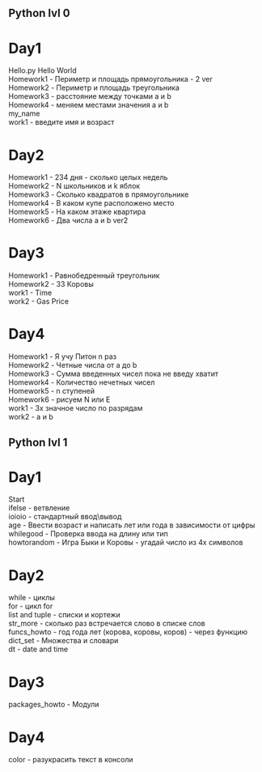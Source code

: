 ## Python lvl 0    

# Day1  
Hello.py Hello World  
Homework1 - Периметр и площадь прямоугольника - 2 ver  
Homework2 - Периметр и площадь треугольника  
Homework3 - расстояние между точками a и b  
Homework4 - меняем местами значения a и b  
my_name  
work1 - введите имя и возраст  

# Day2  
Homework1 - 234 дня - сколько целых недель  
Homework2 - N школьников и k яблок  
Homework3 - Сколько квадратов в прямоугольнике  
Homework4 - В каком купе расположено место  
Homework5 - На каком этаже квартира  
Homework6 - Два числа a и b ver2  

# Day3  
Homework1 - Равнобедренный треугольник  
Homework2 - 33 Коровы  
work1 - Time  
work2 - Gas Price  

# Day4  
Homework1 - Я учу Питон n раз  
Homework2 - Четные числа от a до b  
Homework3 - Сумма введенных чисел пока не введу хватит  
Homework4 - Количество нечетных чисел  
Homework5 - n ступеней  
Homework6 - рисуем N или E  
work1 - 3х значное число по разрядам  
work2 - a и b  


## Python lvl 1  

# Day1  
Start  
ifelse - ветвление  
ioioio - стандартный ввод\вывод  
age - Ввести возраст и написать лет или года в зависимости от цифры  
whilegood - Проверка ввода на длину или тип  
howtorandom - Игра Быки и Коровы - угадай число из 4х символов  

# Day2  
while - циклы  
for - цикл for  
list and tuple - списки и кортежи  
str_more - сколько раз встречается слово в списке слов  
funcs_howto - год года лет (корова, коровы, коров) - через функцию  
dict_set - Множества и словари  
dt - date and time  

# Day3  
packages_howto - Модули  

# Day4
color - разукрасить текст в консоли  



